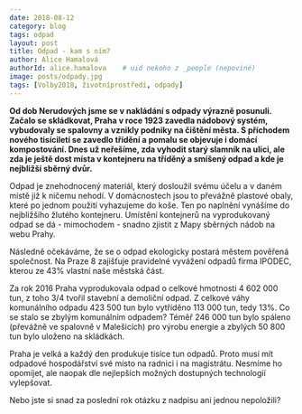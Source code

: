 ```yaml
---
date: 2018-08-12
category: blog
tags: odpad 
layout: post
title: Odpad - kam s ním? 
author: Alice Hamalová
authorId: alice.hamalova    # uid nekoho z _people (nepoviné)
image: posts/odpady.jpg
tags: [Volby2018, životníprostředí, odpady]
---
```


**Od dob Nerudových jsme se v nakládání s odpady výrazně posunuli. Začalo 
se skládkovat, Praha v roce 1923 zavedla nádobový systém, vybudovaly se 
spalovny a vznikly podniky na čištění města. S příchodem nového 
tisíciletí se zavedlo třídění a pomalu se objevuje i domácí 
kompostování. Dnes už neřešíme, zda vyhodit starý slamník na ulici, ale 
zda je ještě dost místa v kontejneru na tříděný a smíšený odpad a kde je 
nejbližší sběrný dvůr.**

Odpad je znehodnocený materiál, který dosloužil svému účelu a v daném 
místě již k ničemu nehodí. V domácnostech jsou to převážně plastové 
obaly, které po jednom použití vyhazujeme do koše. Ten po naplnění 
vynášíme do nejbližšího žlutého kontejneru. Umístění kontejnerů na 
vyprodukovaný odpad se dá - mimochodem - snadno zjistit z Mapy sběrných 
nádob na webu Prahy. 

Následně očekáváme, že se o odpad ekologicky postará městem pověřená 
společnost. Na Praze 8 zajišťuje pravidelné vyvážení odpadů firma 
IPODEC, kterou ze 43% vlastní naše městská část. 

Za rok 2016 Praha vyprodukovala odpad o celkové hmotnosti 4 602 000 tun, 
z toho 3/4 tvořil stavební a demoliční odpad. Z celkové váhy komunálního 
odpadu 423 500 tun bylo vytříděno 113 000 tun, tedy 13%. Co se stalo se 
zbylým komunálním odpadem? Téměř 246 000 tun bylo spáleno (převážně ve 
spalovně v Malešicích) pro výrobu energie a zbylých 50 800 tun bylo 
uloženo na skládkách. 

Praha je velká a každý den produkuje tisíce tun odpadů. Proto musí mít 
odpadové hospodářství své místo na radnici i na magistrátu. Nesmíme ho 
opomíjet, ale naopak dle nejlepších možných dostupných technologií 
vylepšovat. 

Nebo jste si snad za poslední rok otázku z nadpisu ani jednou 
nepoložili? 
